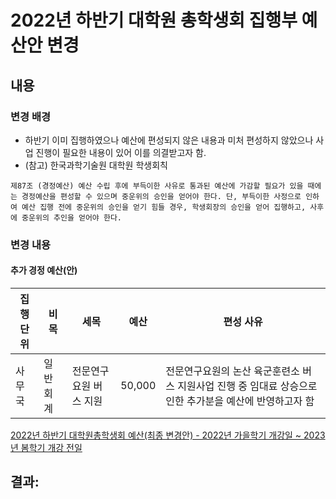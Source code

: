2022년 하반기 대학원 총학생회 집행부 예산안 변경
==

## 내용

### 변경 배경

 - 하반기 이미 집행하였으나 예산에 편성되지 않은 내용과 미처 편성하지 않았으나 사업 진행이 필요한 내용이 있어 이를 의결받고자 함.
 - (참고) 한국과학기술원 대학원 학생회칙


``` 제87조 (경정예산) 예산 수립 후에 부득이한 사유로 통과된 예산에 가감할 필요가 있을 때에는 경정예산을 편성할 수 있으며 중운위의 승인을 얻어야 한다. 단, 부득이한 사정으로 인하여 예산 집행 전에 중운위의 승인을 얻기 힘들 경우, 학생회장의 승인을 얻어 집행하고, 사후에 중운위의 추인을 얻어야 한다. ```

### 변경 내용 

#### 추가 경정 예산(안)

| 집행단위 | 비목 | 세목 | 예산 | 편성 사유| 
|----------------|----------|------------------------------------------------------------------|--------------| ---- |
| 사무국   | 일반회계  | 전문연구요원 버스 지원                   |     50,000  | 전문연구요원의 논산 육군훈련소 버스 지원사업 진행 중 임대료 상승으로 인한 추가분을 예산에 반영하고자 함 |


[2022년 하반기 대학원총학생회 예산(최종 변경안) - 2022년 가을학기 개강일 ~ 2023년 봄학기 개강 전일](https://docs.google.com/spreadsheets/d/1wjlnmSt0MP52bDglvWmub7LSzGNliaMoobUeQSCOQaw/edit?usp=sharing)



## 결과: 
